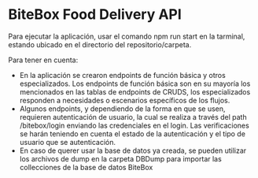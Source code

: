 # BiteBox Food Delivery API

Para ejecutar la aplicación, usar el comando npm run start en la tarminal, estando ubicado en el directorio del repositorio/carpeta.

Para tener en cuenta:
- En la aplicación se crearon endpoints de función básica y otros especializados. Los endpoints de función básica son en su mayoría los mencionados en las tablas de endpoints de CRUDS, los especializados responden a necesidades o escenarios específicos de los flujos.
- Algunos endpoints, y dependiendo de la forma en que se usen, requieren autenticación de usuario, la cual se realiza a través del path /bitebox/login enviando las credenciales en el login. Las verificaciones se harán teniendo en cuenta el estado de la autenticación y el tipo de usuario que se autenticación.
- En caso de querer usar la base de datos ya creada, se pueden utilizar los archivos de dump en la carpeta DBDump para importar las collecciones de la base de datos BiteBox
